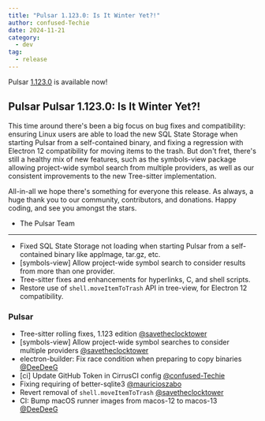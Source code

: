 ```yaml
---
title: "Pulsar 1.123.0: Is It Winter Yet?!"
author: confused-Techie
date: 2024-11-21
category:
  - dev
tag:
  - release
---
```


Pulsar [1.123.0](https://github.com/pulsar-edit/pulsar/releases/tag/v1.123.0) is available now!

<!-- more -->

## Pulsar Pulsar 1.123.0: Is It Winter Yet?!

This time around there's been a big focus on bug fixes and compatibility:
ensuring Linux users are able to load the new SQL State Storage when starting Pulsar from a self-contained binary, and fixing a regression with Electron 12 compatibility for moving items to the trash.
But don't fret, there's still a healthy mix of new features, such as the symbols-view package allowing project-wide symbol search from multiple providers, as well as our consistent improvements to the new Tree-sitter implementation.

All-in-all we hope there's something for everyone this release.
As always, a huge thank you to our community, contributors, and donations.
Happy coding, and see you amongst the stars.

- The Pulsar Team

---

- Fixed SQL State Storage not loading when starting Pulsar from a self-contained binary like appImage, tar.gz, etc.
- [symbols-view] Allow project-wide symbol search to consider results from more than one provider.
- Tree-sitter fixes and enhancements for hyperlinks, C, and shell scripts.
- Restore use of `shell.moveItemToTrash` API in tree-view, for Electron 12 compatibility.

### Pulsar

- Tree-sitter rolling fixes, 1.123 edition [@savetheclocktower](https://github.com/pulsar-edit/pulsar/pull/1118)
- [symbols-view] Allow project-wide symbol searches to consider multiple providers [@savetheclocktower](github.com/pulsar-edit/pulsar/pull/1133)
- electron-builder: Fix race condition when preparing to copy binaries [@DeeDeeG](https://github.com/pulsar-edit/pulsar/pull/1137)
- [ci] Update GitHub Token in CirrusCI config [@confused-Techie](https://github.com/pulsar-edit/pulsar/pull/1134)
- Fixing requiring of better-sqlite3 [@mauricioszabo](github.com/pulsar-edit/pulsar/pull/1122)
- Revert removal of `shell.moveItemToTrash` [@savetheclocktower](https://github.com/pulsar-edit/pulsar/pull/1125)
- CI: Bump macOS runner images from macos-12 to macos-13 [@DeeDeeG](https://github.com/pulsar-edit/pulsar/pull/1120)
